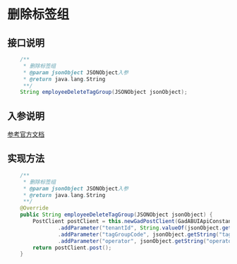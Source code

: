 # 删除标签组

## 接口说明
```java
    /**
     * 删除标签组
     * @param jsonObject JSONObject入参
     * @return java.lang.String
     **/
    String employeeDeleteTagGroup(JSONObject jsonObject);
```
## 入参说明
[参考官方文档](https://openplatform-portal.dg-work.cn/#/doc-jsapi?apiType=serverapi&docKey=2650)
## 实现方法
```java
    /**
     * 删除标签组
     * @param jsonObject JSONObject入参
     * @return java.lang.String
     **/
    @Override
    public String employeeDeleteTagGroup(JSONObject jsonObject) {
        PostClient postClient = this.newGadPostClient(GadABUIApiConstants.ABUI_TAG_DELETE_TAG_GROUP)
                .addParameter("tenantId", String.valueOf(jsonObject.getLong("tenantId")))
                .addParameter("tagGroupCode", jsonObject.getString("tagGroupCode"))
                .addParameter("operator", jsonObject.getString("operator"));
        return postClient.post();
    }
```